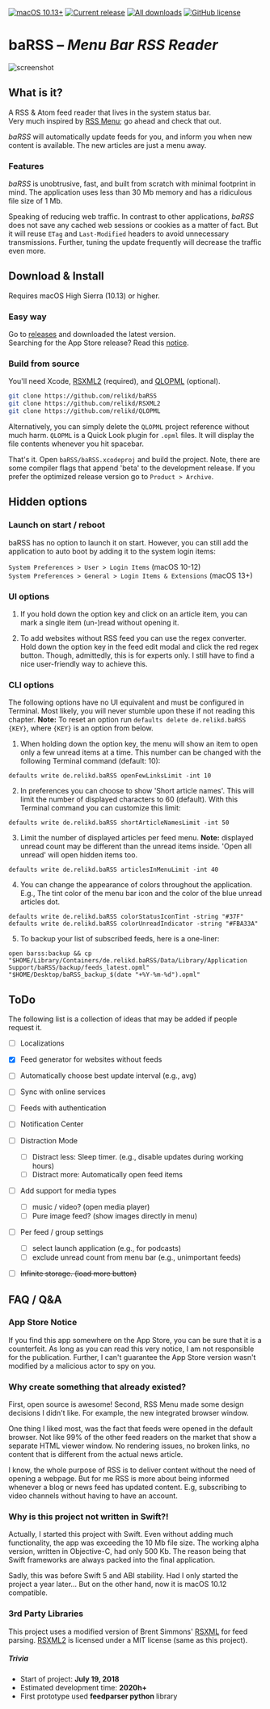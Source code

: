 [![macOS 10.13+](https://img.shields.io/badge/macOS-10.13+-888)](#download--install)
[![Current release](https://img.shields.io/github/release/relikd/baRSS)](https://github.com/relikd/baRSS/releases)
[![All downloads](https://img.shields.io/github/downloads/relikd/baRSS/total)](https://github.com/relikd/baRSS/releases)
[![GitHub license](https://img.shields.io/github/license/relikd/baRSS)](LICENSE)


baRSS – *Menu Bar RSS Reader*
=============================

![screenshot](screenshot.png)


What is it?
-----------

A RSS & Atom feed reader that lives in the system status bar.  
Very much inspired by [RSS Menu](https://itunes.apple.com/us/app/rss-menu/id423069534); go ahead and check that out.

*baRSS* will automatically update feeds for you, and inform you when new content is available.
The new articles are just a menu away.


### Features

*baRSS* is unobtrusive, fast, and built from scratch with minimal footprint in mind.
The application uses less than 30 Mb memory and has a ridiculous file size of 1 Mb.

Speaking of reducing web traffic.
In contrast to other applications, *baRSS* does not save any cached web sessions or cookies as a matter of fact.
But it will reuse `ETag` and `Last-Modified` headers to avoid unnecessary transmissions.
Further, tuning the update frequently will decrease the traffic even more.



Download & Install
------------------

Requires macOS High Sierra (10.13) or higher.

### Easy way
Go to [releases](https://github.com/relikd/baRSS/releases) and downloaded the latest version.  
Searching for the App Store release? Read this [notice](#app-store-notice).

### Build from source
You'll need Xcode, [RSXML2] \(required), and [QLOPML] \(optional).

```sh
git clone https://github.com/relikd/baRSS
git clone https://github.com/relikd/RSXML2
git clone https://github.com/relikd/QLOPML
```

Alternatively, you can simply delete the `QLOPML` project reference without much harm.
`QLOPML` is a Quick Look plugin for `.opml` files.
It will display the file contents whenever you hit spacebar.

That's it. 
Open `baRSS/baRSS.xcodeproj` and build the project. 
Note, there are some compiler flags that append 'beta' to the development release. 
If you prefer the optimized release version go to `Product > Archive`.



Hidden options
--------------

### Launch on start / reboot

baRSS has no option to launch it on start.
However, you can still add the application to auto boot by adding it to the system login items:

`System Preferences > User > Login Items` (macOS 10-12)  
`System Preferences > General > Login Items & Extensions` (macOS 13+)


### UI options

1. If you hold down the option key and click on an article item, you can mark a single item (un-)read without opening it.

2. To add websites without RSS feed you can use the regex converter.
Hold down the option key in the feed edit modal and click the red regex button.
Though, admittedly, this is for experts only.
I still have to find a nice user-friendly way to achieve this.


### CLI options

The following options have no UI equivalent and must be configured in Terminal. 
Most likely, you will never stumble upon these if not reading this chapter.
**Note:** To reset an option run `defaults delete de.relikd.baRSS {KEY}`, where `{KEY}` is an option from below.


1. When holding down the option key, the menu will show an item to open only a few unread items at a time. 
This number can be changed with the following Terminal command (default: 10):
```
defaults write de.relikd.baRSS openFewLinksLimit -int 10
```

2. In preferences you can choose to show 'Short article names'. 
This will limit the number of displayed characters to 60 (default). 
With this Terminal command you can customize this limit:
```
defaults write de.relikd.baRSS shortArticleNamesLimit -int 50
```

3. Limit the number of displayed articles per feed menu.
**Note:** displayed unread count may be different than the unread items inside. 'Open all unread' will open hidden items too.
```
defaults write de.relikd.baRSS articlesInMenuLimit -int 40
```

4. You can change the appearance of colors throughout the application. 
E.g., The tint color of the menu bar icon and the color of the blue unread articles dot.
```
defaults write de.relikd.baRSS colorStatusIconTint -string "#37F"
defaults write de.relikd.baRSS colorUnreadIndicator -string "#FBA33A"
```

5. To backup your list of subscribed feeds, here is a one-liner:
```
open barss:backup && cp "$HOME/Library/Containers/de.relikd.baRSS/Data/Library/Application Support/baRSS/backup/feeds_latest.opml" "$HOME/Desktop/baRSS_backup_$(date "+%Y-%m-%d").opml"
```



ToDo
----

The following list is a collection of ideas that may be added if people request it.

- [ ] Localizations
- [x] Feed generator for websites without feeds
- [ ] Automatically choose best update interval (e.g., avg)
- [ ] Sync with online services
- [ ] Feeds with authentication
- [ ] Notification Center
- [ ] Distraction Mode
	- [ ] Distract less: Sleep timer. (e.g., disable updates during working hours)
	- [ ] Distract more: Automatically open feed items
- [ ] Add support for media types
	- [ ] music / video? (open media player)
	- [ ] Pure image feed? (show images directly in menu)
- [ ] Per feed / group settings
	- [ ] select launch application (e.g., for podcasts)
	- [ ] exclude unread count from menu bar (e.g., unimportant feeds)
- [ ] ~~Infinite storage. (load more button)~~



FAQ / Q&A
---------

### App Store Notice

If you find this app somewhere on the App Store, you can be sure that it is a counterfeit.
As long as you can read this very notice, I am not responsible for the publication.
Further, I can't guarantee the App Store version wasn't modified by a malicious actor to spy on you.


### Why create something that already existed?

First, open source is awesome!
Second, RSS Menu made some design decisions I didn't like.
For example, the new integrated browser window.

One thing I liked most, was the fact that feeds were opened in the default browser.
Not like 99% of the other feed readers on the market that show a separate HTML viewer window.
No rendering issues, no broken links, no content that is different from the actual news article.

I know, the whole purpose of RSS is to deliver content without the need of opening a webpage.
But for me RSS is more about being informed whenever a blog or news feed has updated content.
E.g, subscribing to video channels without having to have an account.


### Why is this project not written in Swift?!

Actually, I started this project with Swift.
Even without adding much functionality, the app was exceeding the 10 Mb file size.
The working alpha version, written in Objective-C, had only 500 Kb.
The reason being that Swift frameworks are always packed into the final application.

Sadly, this was before Swift 5 and ABI stability.
Had I only started the project a year later…
But on the other hand, now it is macOS 10.12 compatible.

### 3rd Party Libraries

This project uses a modified version of Brent Simmons' [RSXML] for feed parsing. 
[RSXML2] is licensed under a MIT license (same as this project).


##### Trivia

- Start of project: __July 19, 2018__
- Estimated development time: __2020h+__
- First prototype used __feedparser python__ library


[QLOPML]: https://github.com/relikd/QLOPML
[RSXML2]: https://github.com/relikd/RSXML2
[RSXML]: https://github.com/brentsimmons/RSXML
